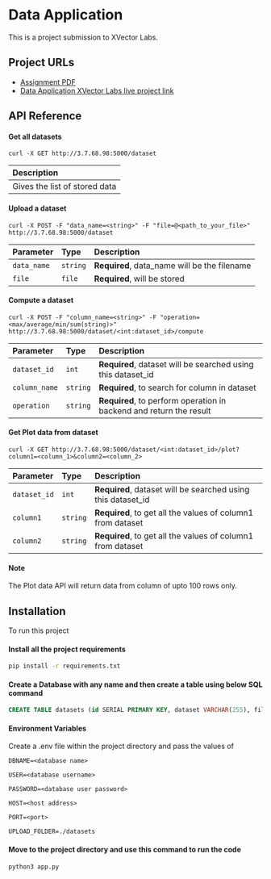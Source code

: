 
# Data Application

This is a project submission to XVector Labs.
## Project URLs
 
 - [Assignment PDF](https://github.com/yellowduckies/data-application/blob/master/Project%20Specs.pdf)    
 - [Data Application XVector Labs live project link](http://3.7.68.98:5000/)


## API Reference

#### Get all datasets

```http
curl -X GET http://3.7.68.98:5000/dataset
```

| Description                |
|:------------------------- |
| Gives the list of stored data |

#### Upload a dataset

```http
curl -X POST -F "data_name=<string>" -F "file=@<path_to_your_file>" http://3.7.68.98:5000/dataset
```

| Parameter | Type     | Description                       |
| :-------- | :------- | :-------------------------------- |
| `data_name`      | `string` | **Required**, data_name will be the filename |
| `file`      | `file` | **Required**, will be stored |

#### Compute a dataset

```http
curl -X POST -F "column_name=<string>" -F "operation=<max/average/min/sum(string)>" http://3.7.68.98:5000/dataset/<int:dataset_id>/compute
```

| Parameter | Type     | Description                       |
| :-------- | :------- | :-------------------------------- |
| `dataset_id`      | `int` | **Required**, dataset will be searched using this dataset_id |
| `column_name`      | `string` | **Required**, to search for column in dataset |
| `operation`      | `string` | **Required**, to perform operation in backend and return the result |

#### Get Plot data from dataset

```http
curl -X GET http://3.7.68.98:5000/dataset/<int:dataset_id>/plot?column1=<column_1>&column2=<column_2>
```

| Parameter | Type     | Description                       |
| :-------- | :------- | :-------------------------------- |
| `dataset_id`      | `int` | **Required**, dataset will be searched using this dataset_id |
| `column1`      | `string` | **Required**, to get all the values of column1 from dataset |
| `column2`      | `string` | **Required**, to get all the values of column1 from dataset |

#### Note
The Plot data API will return data from column of upto 100 rows only.


## Installation

To run this project

#### Install all the project requirements
```bash
pip install -r requirements.txt
```


#### Create a Database with any name and then create a table using below SQL command

```sql
CREATE TABLE datasets (id SERIAL PRIMARY KEY, dataset VARCHAR(255), filepath VARCHAR(255), created_at TIMESTAMPTZ DEFAULT NOW());
```

#### Environment Variables

Create a .env file within the project directory and pass the values of

`DBNAME=<database name>`

`USER=<database username>`

`PASSWORD=<database user password>`

`HOST=<host address>`

`PORT=<port>`

`UPLOAD_FOLDER=./datasets`



#### Move to the project directory and use this command to run the code
```bash
python3 app.py
```
